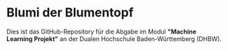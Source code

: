 # Blumi der Blumentopf

Dies ist das GitHub-Repository für die Abgabe im Modul **"Machine Learning Projekt"** an der Dualen Hochschule Baden-Württemberg (DHBW).
